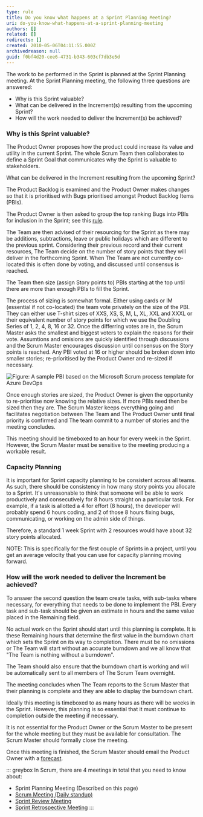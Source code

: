 ```yaml
---
type: rule
title: Do you know what happens at a Sprint Planning Meeting?
uri: do-you-know-what-happens-at-a-sprint-planning-meeting
authors: []
related: []
redirects: []
created: 2010-05-06T04:11:55.000Z
archivedreason: null
guid: f0bf4d20-cee6-4731-b343-603cf7db3e5d
---
```

The work to be performed in the Sprint is planned at the Sprint Planning meeting. At the Sprint Planning meeting, the following three questions are answered:

* Why is this Sprint valuable?
* What can be delivered in the Increment(s) resulting from the upcoming Sprint?
* How will the work needed to deliver the Increment(s) be achieved?

<!--endintro-->

### Why is this Sprint valuable?

The Product Owner proposes how the product could increase its value and utility in the current Sprint. The whole Scrum Team then collaborates to define a Sprint Goal that communicates why the Sprint is valuable to stakeholders.

What can be delivered in the Increment resulting from the upcoming Sprint?

The Product Backlog is examined and the Product Owner makes changes so that it is prioritised with Bugs prioritised amongst Product Backlog Items (PBIs).

The Product Owner is then asked to group the top ranking Bugs into PBIs for inclusion in the Sprint; see this [rule](/bugs-do-you-know-how-to-handle-bugs-on-the-product-backlog).

The Team are then advised of their resourcing for the Sprint as there may be additions, subtractions, leave or public holidays which are different to the previous sprint. Considering their previous record and their current resources, The Team decide on the number of story points that they will deliver in the forthcoming Sprint. When The Team are not currently co-located this is often done by voting, and discussed until consensus is reached.

The Team then size (assign Story points to) PBIs starting at the top until there are more than enough PBIs to fill the Sprint.

The process of sizing is somewhat formal. Either using cards or IM (essential if not co-located) the team vote privately on the size of the PBI. They can either use T-shirt sizes of XXS, XS, S, M, L, XL, XXL and XXXL or their equivalent number of story points for which we use the Doubling Series of 1, 2, 4, 8, 16 or 32. Once the differring votes are in, the Scrum Master asks the smallest and biggest voters to explain the reasons for their vote. Assumtions and omisions are quickly identified through discussions and the Scrum Master encourages discussion until consensus on the Story points is reached. Any PBI voted at 16 or higher should be broken down into smaller stories; re-prioritised by the Product Owner and re-sized if necessary.

![Figure: A sample PBI based on the Microsoft Scrum process template for Azure DevOps](PBI.png)

Once enough stories are sized, the Product Owner is given the opportunity to re-prioritise now knowing the relative sizes. If more PBIs need then be sized then they are. The Scrum Master keeps everything going and facilitates negotiation between The Team and The Product Owner until final priority is confirmed and The team commit to a number of stories and the meeting concludes.

This meeting should be timeboxed to an hour for every week in the Sprint. However, the Scrum Master must be sensitive to the meeting producing a workable result.

### Capacity Planning

It is important for Sprint capacity planning to be consistent across all teams. As such, there should be consistency in how many story points you allocate to a Sprint. It's unreasonable to think that someone will be able to work productively and consecutively for 8 hours straight on a particular task. For example, if a task is allotted a 4 for effort (8 hours), the developer will probably spend 6 hours coding, and 2 of those 8 hours fixing bugs, communicating, or working on the admin side of things. 

Therefore, a standard 1 week Sprint with 2 resources would have about 32 story points allocated.

NOTE: This is specifically for the first couple of Sprints in a project, until you get an average velocity that you can use for capacity planning moving forward.

### How will the work needed to deliver the Increment be achieved?

To answer the second question the team create tasks, with sub-tasks where necessary, for everything that needs to be done to implement the PBI.  Every task and sub-task should be given an estimate in hours and the same value placed in the Remaining field.

No actual work on the Sprint should start until this planning is complete.  It is these Remaining hours that determine the first value in the burndown chart which sets the Sprint on its way to completion.  There must be no omissions or The Team will start without an accurate burndown and we all know that "The Team is nothing without a burndown".

The Team should also ensure that the burndown chart is working and will be automatically sent to all members of The Scrum Team overnight.   

The meeting concludes when The Team reports to the Scrum Master that their planning is complete and they are able to display the burndown chart.

Ideally this meeting is timeboxed to as many hours as there will be weeks in the Sprint.  However, this planning is so essential that it must continue to completion outside the meeting if necessary.  

It is not essential for the Product Owner or the Scrum Master to be present for the whole meeting but they must be available for consultation. The Scrum Master should formally close the meeting. 

Once this meeting is finished, the Scrum Master should email the Product Owner with a [forecast](/do-you-create-a-sprint-forecast-aka-the-functionality-that-will-be-developed-during-the-sprint).

::: greybox
In Scrum, there are 4 meetings in total that you need to know about:

* Sprint Planning Meeting (Described on this page)
* [Scrum Meeting (Daily standup)](/meeting-do-you-update-your-tasks-before-the-daily-scrum "Update tasks before Daily Scrum Meeting")
* [Sprint Review Meeting](/do-you-know-what-happens-at-a-sprint-review-meeting "Sprint Review Meeting")
* [Sprint Retrospective Meeting](/do-you-know-what-happens-at-a-sprint-retrospective-meeting "Retrospective Meeting")
  :::